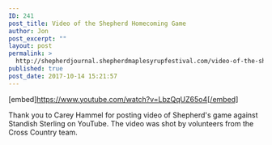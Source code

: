 ```yaml
---
ID: 241
post_title: Video of the Shepherd Homecoming Game
author: Jon
post_excerpt: ""
layout: post
permalink: >
  http://shepherdjournal.shepherdmaplesyrupfestival.com/video-of-the-shepherd-homecoming-game
published: true
post_date: 2017-10-14 15:21:57
---
```

[embed]https://www.youtube.com/watch?v=LbzQqUZ65o4[/embed]

Thank you to Carey Hammel for posting video of Shepherd's game against Standish Sterling on YouTube. The video was shot by volunteers from the Cross Country team.